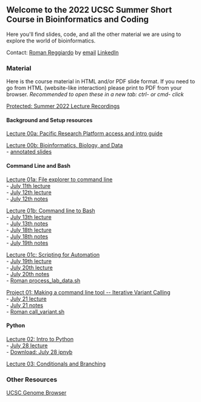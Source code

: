 ## Welcome to the 2022 UCSC Summer Short Course in Bioinformatics and Coding

Here you'll find slides, code, and all the other material we are using to explore the world of bioinformatics.

Contact: [Roman Reggiardo](https://rreggiar.github.io) by [email](mailto:rreggiar@ucsc.edu) [LinkedIn](https://www.linkedin.com/in/roman-reggiardo/) 

### Material

Here is the course material in HTML and/or PDF slide format.
If you need to go from HTML (website-like interaction) please print to PDF from your browser.
*Recommended to open these in a new tab: ctrl- or cmd- click*

[Protected: Summer 2022 Lecture Recordings](https://drive.google.com/drive/u/0/folders/1moFGC46iYBm41Lx4wD3f7wuMm8tuFlis)  

#### Background and Setup resources

[Lecture 00a: Pacific Research Platform access and intro guide](slides/00_intro_and_background/00a_prp_resource.pdf)

[Lecture 00b: Bioinformatics, Biology, and Data](slides/00_intro_and_background/00b_bioinformatics_bio_data.html)  
	- [annotated slides](notes/00b_notes.pdf)

#### Command Line and Bash

[Lecture 01a: File explorer to command line](slides/01_command_line_and_bash/01a_file_explorer_to_cmdline.html)  
	- [July 11th lecture](https://drive.google.com/file/d/1HQesiykxjqkVmWaiNy5yWwGWvXY83g_4/view?usp=sharing)  
	- [July 12th lecture](https://drive.google.com/file/d/1AgayRFg6smRHvLADBr1XcV-PtYy7xQEY/view?usp=sharing)  
	- [July 12th notes](notes/01a_2022_12_07_notes.pdf)  

[Lecture 01b: Command line to Bash](slides/01_command_line_and_bash/01b_commandline_to_bash.html)  
	- [July 13th lecture](https://drive.google.com/file/d/1rDio5v-Ox38h_NVLNRU-aIp3LrDHULnm/view?usp=sharing)  
	- [July 13th notes](notes/01b_2022_13_07_notes.pdf)  
	- [July 18th lecture](https://drive.google.com/file/d/1ldKZAdnd7l46ZeVqKQeyrGl15C6IOAn5/view?usp=sharing)  
	- [July 18th notes](notes/01b_2022_18_07_notes.pdf)  
	- [July 19th notes](notes/01b_2022_19_07.pdf)  

[Lecture 01c: Scripting for Automation](slides/01_command_line_and_bash/01c_scripting_for_automation.html)  
	- [July 19th lecture](https://drive.google.com/file/d/1yAbbao8sMQsRzqRTnTbrgh_oK3T6AYMC/view?usp=sharing)  
	- [July 20th lecture](https://drive.google.com/file/d/1yAbbao8sMQsRzqRTnTbrgh_oK3T6AYMC/view?usp=sharing)  
	- [July 20th notes](notes/01c_2022_20_07_notes.pdf)  
	- [Roman process_lab_data.sh](https://github.com/rreggiar/ucsc_scbc_2022/blob/4c704f8751c9c91cbfd162354f76c56113c4cd35/code/process_lab_data.sh)  

[Project 01: Making a command line tool -- Iterative Variant Calling](slides/01_command_line_and_bash/01d_intermediate_bash_scripting.html)  
	- [July 21 lecture](https://drive.google.com/file/d/1WzyVdvORaUDHHo7mm8G9pI0k1yH_IToz/view?usp=sharing)  
	- [July 21 notes](notes/01d_2022_21_07_notes.pdf)  
	- [Roman call_variant.sh](https://github.com/rreggiar/ucsc_scbc_2022/blob/4c704f8751c9c91cbfd162354f76c56113c4cd35/code/call_variant.sh)    

#### Python

[Lecture 02: Intro to Python](slides/02_intro_python/02_intro_python.slides.html)  
	- [July 28 lecture](https://drive.google.com/file/d/1tK5ZPke7o2m4QO5Lyw9FYTwDmvpThfJ-/view?usp=sharing)  
	- [Download: July 28 ipnyb](slides/02_intro_python/02_intro_python.ipynb)  

[Lecture 03: Conditionals and Branching](slides/)

### Other Resources  

[UCSC Genome Browser](https://genome.ucsc.edu)

